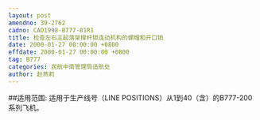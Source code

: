```yaml
---
layout: post
amendno: 39-2762
cadno: CAD1998-B777-01R1
title: 检查左右主起落架撑杆锁连动机构的螺帽和开口销
date: 2000-01-27 00:00:00 +0800
effdate: 2000-01-27 00:00:00 +0800
tag: B777
categories: 民航中南管理局适航处
author: 赵燕莉
---
```


##适用范围:
适用于生产线号（LINE POSITIONS）从1到40（含）的B777-200系列飞机。

